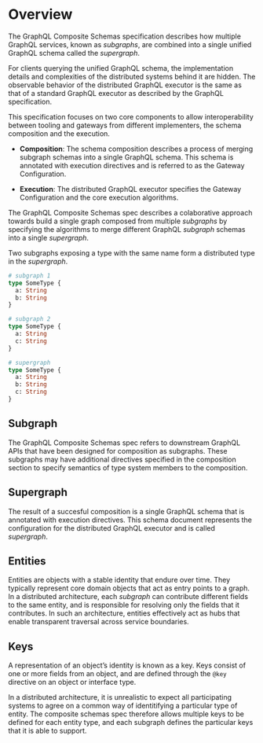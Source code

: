 # Overview

The GraphQL Composite Schemas specification describes how multiple GraphQL services,
known as _subgraphs_, are combined into a single unified GraphQL schema called the
_supergraph_.

For clients querying the unified GraphQL schema, the implementation details and complexities
of the distributed systems behind it are hidden. The observable behavior of the distributed
GraphQL executor is the same as that of a standard GraphQL executor as described by
the GraphQL specification.

This specification focuses on two core components to allow interoperability between
tooling and gateways from  different implementers, the schema composition and the execution.

- **Composition**: The schema composition describes a process of merging subgraph schemas
  into a single GraphQL schema. This schema is annotated with execution directives and is referred
  to as the Gateway Configuration.

- **Execution**: The distributed GraphQL executor specifies the Gateway Configuration and
  the core execution algorithms.

The GraphQL Composite Schemas spec describes a colaborative approach towards build a single graph composed from multiple
_subgraphs_ by specifying the algorithms to merge different GraphQL _subgraph_ schemas into a single
_supergraph_.

Two subgraphs exposing a type with the same name form a distributed type in the _supergraph_.

```graphql example
# subgraph 1
type SomeType {
  a: String
  b: String
}

# subgraph 2
type SomeType {
  a: String
  c: String
}

# supergraph
type SomeType {
  a: String
  b: String
  c: String
}
```

## Subgraph

The GraphQL Composite Schemas spec refers to downstream GraphQL APIs that have been designed for composition as subgraphs. These subgraphs may have additional directives specified in the composition section to specify semantics of type system members to the composition.

## Supergraph

The result of a succesful composition is a single GraphQL schema that is annotated with execution directives. This schema document represents the configuration for the distributed GraphQL executor and is called _supergraph_.

## Entities

Entities are objects with a stable identity that endure over time. They typically represent core domain objects that act as entry points to a graph. In a distributed architecture, each _subgraph_ can contribute different fields to the same entity, and is responsible for resolving only the fields that it contributes. In such an architecture, entities effectively act as hubs that enable transparent traversal across service boundaries.

## Keys

A representation of an object’s identity is known as a key. Keys consist of one or more fields from an object, and are defined through the `@key` directive on an object or interface type.

In a distributed architecture, it is unrealistic to expect all participating systems to agree on a common way of identitifying a particular type of entity. The composite schemas spec therefore allows multiple keys to be defined for each entity type, and each subgraph defines the particular keys that it is able to support.

